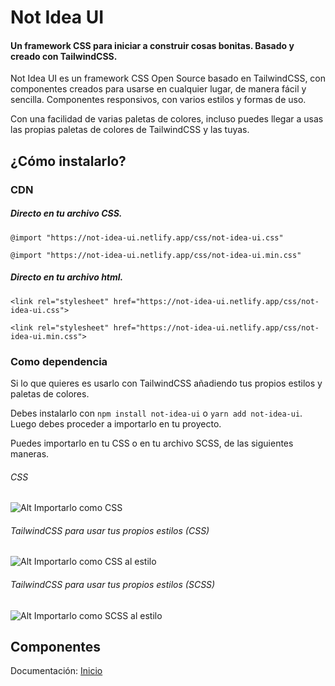 # Not Idea UI

#### Un framework CSS para iniciar a construir cosas bonitas. Basado y creado con TailwindCSS.

Not Idea UI es un framework CSS Open Source basado en TailwindCSS, con componentes creados para usarse en cualquier lugar, de manera fácil y sencilla. Componentes responsivos, con varios estilos y formas de uso.

Con una facilidad de varias paletas de colores, incluso puedes llegar a usas las propias paletas de colores de TailwindCSS y las tuyas.

## ¿Cómo instalarlo?

### CDN
##### Directo en tu archivo CSS.

`@import "https://not-idea-ui.netlify.app/css/not-idea-ui.css"`

`@import "https://not-idea-ui.netlify.app/css/not-idea-ui.min.css"`

##### Directo en tu archivo html.

`<link rel="stylesheet" href="https://not-idea-ui.netlify.app/css/not-idea-ui.css">`

`<link rel="stylesheet" href="https://not-idea-ui.netlify.app/css/not-idea-ui.min.css">`

### Como dependencia

Si lo que quieres es usarlo con TailwindCSS añadiendo tus propios estilos y paletas de colores.

Debes instalarlo con  `npm install not-idea-ui`  o  `yarn add not-idea-ui`. Luego debes proceder a importarlo en tu proyecto.

Puedes importarlo en tu CSS o en tu archivo SCSS, de las siguientes maneras.

###### CSS

![Alt Importarlo como CSS](https://not-idea-ui.netlify.app/images/css-min-not-idea-ui.webp)

###### TailwindCSS para usar tus propios estilos (CSS)
![Alt Importarlo como CSS al estilo](https://not-idea-ui.netlify.app/images/css-tailwindcss-not-idea-ui.webp)

###### TailwindCSS para usar tus propios estilos (SCSS)
![Alt Importarlo como SCSS al estilo](https://not-idea-ui.netlify.app/images/scss-tailwindcss-not-idea-ui.webp)

## Componentes

Documentación: [Inicio](https://not-idea-ui.netlify.app/)